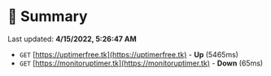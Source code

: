 # 📖 Summary
Last updated: **4/15/2022, 5:26:47 AM**

- `GET` [https://uptimerfree.tk](https://uptimerfree.tk) - **Up** (5465ms)
- `GET` [https://monitoruptimer.tk](https://monitoruptimer.tk) - **Down** (65ms)
